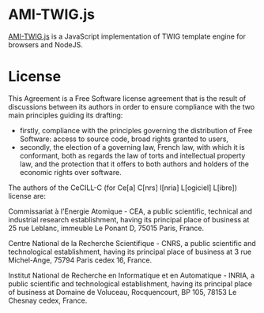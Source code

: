 AMI-TWIG.js
========

[AMI-TWIG.js](http://www.cern.ch/ami/twig/) is a JavaScript implementation of TWIG template engine for browsers and NodeJS.

License
=======

This Agreement is a Free Software license agreement that is the result
of discussions between its authors in order to ensure compliance with
the two main principles guiding its drafting:

 * firstly, compliance with the principles governing the distribution
   of Free Software: access to source code, broad rights granted to
   users,
 * secondly, the election of a governing law, French law, with which
   it is conformant, both as regards the law of torts and
   intellectual property law, and the protection that it offers to
   both authors and holders of the economic rights over software.

The authors of the CeCILL-C (for Ce[a] C[nrs] I[nria] L[ogiciel] L[ibre])
license are:

Commissariat à l'Energie Atomique - CEA, a public scientific, technical
and industrial research establishment, having its principal place of
business at 25 rue Leblanc, immeuble Le Ponant D, 75015 Paris, France.

Centre National de la Recherche Scientifique - CNRS, a public scientific
and technological establishment, having its principal place of business
at 3 rue Michel-Ange, 75794 Paris cedex 16, France.

Institut National de Recherche en Informatique et en Automatique -
INRIA, a public scientific and technological establishment, having its
principal place of business at Domaine de Voluceau, Rocquencourt, BP
105, 78153 Le Chesnay cedex, France.
